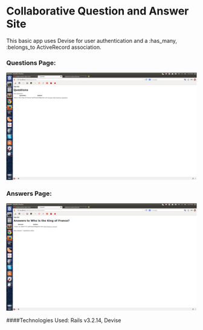 # Collaborative Question and Answer Site

This basic app uses Devise for user authentication and a :has_many, :belongs_to ActiveRecord association.
### Questions Page:

![ScreenShot](/app/assets/images/Screenshot%20from%202013-10-18%2021:27:35.png)

### Answers Page:

![ScreenShot](/app/assets/images/Screenshot%20from%202013-10-18%2021:27:47.png)

####Technologies Used: Rails v3.2.14, Devise


